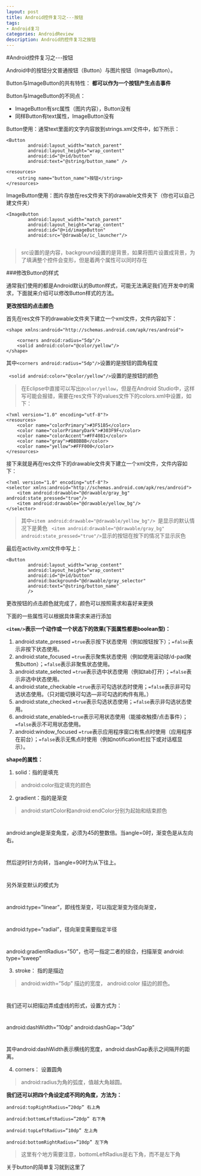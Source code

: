 ```yaml
---
layout: post
title: Android控件复习之---按钮
tags:
- Android复习
categories: AndroidReview
description: Android的控件复习之按钮
---
```

#Android控件复习之---按钮

Android中的按钮分文普通按钮（Button）与图片按钮（ImageButton）。
 
Button与ImageButton的共有特性：
**都可以作为一个按钮产生点击事件**

Button与ImageButton的不同点：

* ImageButton有src属性（图片内容），Button没有
* 同样Button有text属性，ImageButton没有

Button使用：通常text里面的文字内容放到strings.xml文件中，如下所示：

```
<Button
        android:layout_width="match_parent"
        android:layout_height="wrap_content"
        android:id="@+id/button"
        android:text="@string/button_name" />
```
```
<resources>
    <string name="button_name">按钮</string>
</resources>
```
ImageButton使用：图片存放在res文件夹下的drawable文件夹下（你也可以自己建文件夹）

```
<ImageButton
        android:layout_width="match_parent"
        android:layout_height="wrap_content"
        android:id="@+id/imageButton"
        android:src="@drawable/ic_launcher"/>
        
```

>src设置的是内容，background设置的是背景，如果将图片设置成背景，为了填满整个控件会变形，但是着两个属性可以同时存在

###修改Button的样式

通常我们使用的都是Android默认的Button样式，可能无法满足我们在开发中的需求，下面就来介绍可以修改Button样式的方法。

**更改按钮的点击颜色**

首先在res文件下的drawable文件夹下建立一个xml文件，文件内容如下：

```
<shape xmlns:android="http://schemas.android.com/apk/res/android">

    <corners android:radius="5dp"/>
    <solid android:color="@color/yellow"/>
</shape>
```
其中`<corners android:radius="5dp"/>`设置的是按钮的圆角程度

` <solid android:color="@color/yellow"/>`设置的是按钮的颜色

>在Eclipse中直接可以写出`@color/yellow`，但是在Android Studio中，这样写可能会报错，需要在res文件下的values文件下的colors.xml中设置，如下：

```
<?xml version="1.0" encoding="utf-8"?>
<resources>
    <color name="colorPrimary">#3F51B5</color>
    <color name="colorPrimaryDark">#303F9F</color>
    <color name="colorAccent">#FF4081</color>
    <color name="gray">#BBBBBB</color>
    <color name="yellow">#FFF000</color>
</resources>
```
接下来就是再在res文件下的drawable文件夹下建立一个xml文件，文件内容如下：

```
<?xml version="1.0" encoding="utf-8"?>
<selector xmlns:android="http://schemas.android.com/apk/res/android">
    <item android:drawable="@drawable/gray_bg" android:state_pressed="true"/>
    <item android:drawable="@drawable/yellow_bg"/>
</selector>
```
>其中`<item android:drawable="@drawable/yellow_bg"/>
`是显示的默认情况下是黄色
` <item android:drawable="@drawable/gray_bg" android:state_pressed="true"/>`显示的按钮在按下的情况下显示灰色

最后在activity.xml文件中写上：

```
<Button
        android:layout_width="wrap_content"
        android:layout_height="wrap_content"
        android:id="@+id/button"
        android:background="@drawable/gray_selector"
        android:text="@string/button_name"
        />
```
更改按钮的点击颜色就完成了，颜色可以按照需求和喜好来更换

下面的一些属性可以根据具体需求来进行添加

**`<item/>`表示一个动作或一个状态下的效果(下面属性都是boolean型)：** 

1. android:state_pressed `=true`表示按下状态使用（例如按钮按下）；`=false`表示非按下状态使用。 
2. android:state_focused `=true`表示聚焦状态使用（例如使用滚动球/d-pad聚焦button）；`=false`表示非聚焦状态使用。 
3. android:state_selected `=true`表示选中状态使用（例如tab打开）；`=false`表示非选中状态使用。 
4. android:state_checkable `=true`表示可勾选状态时使用；`=false`表示非可勾选状态使用。（只对能切换可勾选—非可勾选的构件有用。） 
5. android:state_checked `=true`表示勾选状态使用；`=false`表示非勾选状态使用。 
6. android:state_enabled`=true`表示可用状态使用（能接收触摸/点击事件）；`=false`表示不可用状态使用。 
7. android:window_focused `=true`表示应用程序窗口有焦点时使用（应用程序在前台）；`=false`表示无焦点时使用（例如notification栏拉下或对话框显示）。


**shape的属性：**

1. solid：指的是填充  
>android:color指定填充的颜色 

2. gradient：指的是渐变
>android:startColor和android:endColor分别为起始和结束颜色
#
android:angle是渐变角度，必须为45的整数倍。当angle=0时，渐变色是从左向右。
#
然后逆时针方向转，当angle=90时为从下往上。
#
另外渐变默认的模式为
#
android:type=”linear”，即线性渐变，可以指定渐变为径向渐变， 
#
android:type=”radial”，径向渐变需要指定半径
#
android:gradientRadius=”50”，也可一指定二者的综合，扫描渐变 android: type=”sweep” 

3. stroke： 指的是描边 
>android:width=”5dp” 描边的宽度，
android:color 描边的颜色。 
#
我们还可以把描边弄成虚线的形式，设置方式为： 
#
android:dashWidth=”10dp” android:dashGap=”3dp” 
#
其中android:dashWidth表示横线的宽度，android:dashGap表示之间隔开的距离。 

4. corners： 设置圆角 
>android:radius为角的弧度，值越大角越圆。 

**我们还可以把四个角设定成不同的角度，方法为：**

```
android:topRightRadius=”20dp” 右上角

android:bottomLeftRadius=”20dp” 右下角

android:topLeftRadius=”10dp” 左上角

android:bottomRightRadius=”10dp” 左下角 
```
>这里有个地方需要注意，bottomLeftRadius是右下角，而不是左下角 

关于button的简单复习就到这里了